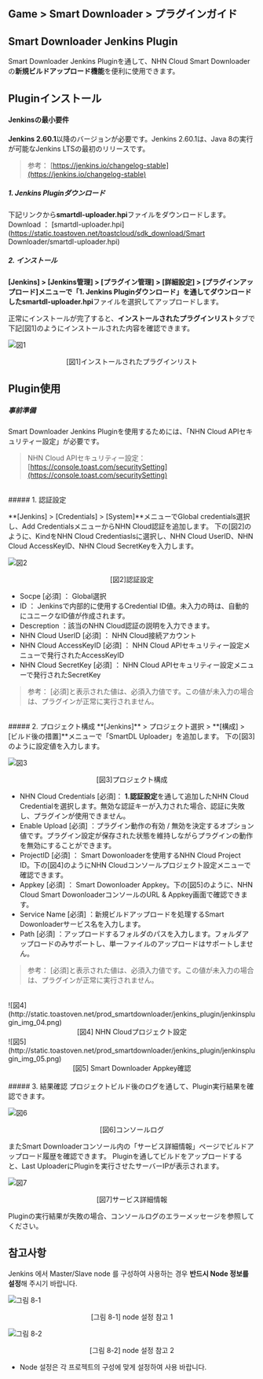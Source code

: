 ## Game > Smart Downloader > プラグインガイド

## Smart Downloader Jenkins Plugin
Smart Downloader Jenkins Pluginを通して、NHN Cloud Smart Downloaderの**新規ビルドアップロード機能**を便利に使用できます。

## Pluginインストール

#### Jenkinsの最小要件

**Jenkins 2.60.1**以降のバージョンが必要です。Jenkins 2.60.1は、Java 8の実行が可能なJenkins LTSの最初のリリースです。
> 参考： [https://jenkins.io/changelog-stable](https://jenkins.io/changelog-stable)

##### 1. Jenkins Pluginダウンロード
下記リンクから**smartdl-uploader.hpi**ファイルをダウンロードします。
Download ： [smartdl-uploader.hpi](https://static.toastoven.net/toastcloud/sdk_download/Smart Downloader/smartdl-uploader.hpi)

##### 2. インストール
**[Jenkins] > [Jenkins管理] > [プラグイン管理] > [詳細設定] > [プラグインアップロード]**メニューで「1. Jenkins Pluginダウンロード」を通してダウンロードした**smartdl-uploader.hpi**ファイルを選択してアップロードします。

正常にインストールが完了すると、**インストールされたプラグインリスト**タブで下記[図1]のようにインストールされた内容を確認できます。

![図1](http://static.toastoven.net/prod_smartdownloader/jenkins_plugin/jenkinsplugin_img_01.png)
<center>[図1]インストールされたプラグインリスト</center>

## Plugin使用

##### 事前準備
Smart Downloader Jenkins Pluginを使用するためには、「NHN Cloud APIセキュリティー設定」が必要です。
> NHN Cloud APIセキュリティー設定： [https://console.toast.com/securitySetting](https://console.toast.com/securitySetting)

<br>
##### 1. 認証設定

**[Jenkins] > [Credentials] > [System]**メニューでGlobal credentials選択し、Add CredentialsメニューからNHN Cloud認証を追加します。
下の[図2]のように、KindをNHN Cloud Credentiaslsに選択し、NHN Cloud UserID、NHN Cloud AccessKeyID、NHN Cloud SecretKeyを入力します。

![図2](http://static.toastoven.net/prod_smartdownloader/jenkins_plugin/jenkinsplugin_img_02.png)
<center>[図2]認証設定</center>

* Socpe [必須] ： Global選択
* ID ： Jenkinsで内部的に使用するCredential ID値。未入力の時は、自動的にユニークなID値が作成されます。
* Descreption ：該当のNHN Cloud認証の説明を入力できます。
* NHN Cloud UserID [必須] ： NHN Cloud接続アカウント
* NHN Cloud AccessKeyID [必須] ： NHN Cloud APIセキュリティー設定メニューで発行されたAccessKeyID
* NHN Cloud SecretKey [必須] ： NHN Cloud APIセキュリティー設定メニューで発行されたSecretKey

> 参考： [必須]と表示された値は、必須入力値です。この値が未入力の場合は、プラグインが正常に実行されません。

<br>
##### 2. プロジェクト構成
**[Jenkins]** > プロジェクト選択 > **[構成] > [ビルド後の措置]**メニューで「SmartDL Uploader」を追加します。
下の[図3]のように設定値を入力します。

![図3](http://static.toastoven.net/prod_smartdownloader/jenkins_plugin/jenkinsplugin_img_03.png)
<center>[図3]プロジェクト構成</center>

* NHN Cloud Credentials [必須]： <b>1.認証設定</b>を通して追加したNHN Cloud Credentialを選択します。無効な認証キーが入力された場合、認証に失敗し、プラグインが使用できません。
* Enable Upload [必須] ：プラグイン動作の有効 / 無効を決定するオプション値です。プラグイン設定が保存された状態を維持しながらプラグインの動作を無効にすることができます。
* ProjectID [必須] ： Smart Dowonloaderを使用するNHN Cloud Project ID。下の[図4]のようにNHN Cloudコンソールプロジェクト設定メニューで確認できます。
* Appkey [必須] ： Smart Dowonloader Appkey。下の[図5]のように、NHN Cloud Smart DowonloaderコンソールのURL & Appkey画面で確認できます。
* Service Name [必須] ：新規ビルドアップロードを処理するSmart Dowonloaderサービス名を入力します。
* Path [必須]  ：アップロードするフォルダのパスを入力します。フォルダアップロードのみサポートし、単一ファイルのアップロードはサポートしません。

> 参考： [必須]と表示された値は、必須入力値です。この値が未入力の場合は、プラグインが正常に実行されません。

<br>
![図4](http://static.toastoven.net/prod_smartdownloader/jenkins_plugin/jenkinsplugin_img_04.png)
<center>[図4] NHN Cloudプロジェクト設定</center>
![図5](http://static.toastoven.net/prod_smartdownloader/jenkins_plugin/jenkinsplugin_img_05.png)
<center>[図5] Smart Downloader Appkey確認</center>

<br>
##### 3. 結果確認
プロジェクトビルド後のログを通して、Plugin実行結果を確認できます。

![図6](http://static.toastoven.net/prod_smartdownloader/jenkins_plugin/jenkinsplugin_img_06.png)
<center>[図6]コンソールログ</center>

またSmart Downloaderコンソール内の「サービス詳細情報」ページでビルドアップロード履歴を確認できます。
Pluginを通してビルドをアップロードすると、Last UploaderにPluginを実行させたサーバーIPが表示されます。

![図7](http://static.toastoven.net/prod_smartdownloader/jenkins_plugin/jenkinsplugin_img_07.png)
<center>[図7]サービス詳細情報</center>

Pluginの実行結果が失敗の場合、コンソールログのエラーメッセージを参照してください。

## 참고사항
Jenkins 에서 Master/Slave node 를 구성하여 사용하는 경우 **반드시 Node 정보를 설정**해 주시기 바랍니다.<br>

![그림 8-1](http://static.toastoven.net/prod_smartdownloader/jenkins_plugin/jenkinsplugin_img_08_1.png)
<center>[그림 8-1] node 설정 참고 1 </center>

![그림 8-2](http://static.toastoven.net/prod_smartdownloader/jenkins_plugin/jenkinsplugin_img_08_2.png)
<center>[그림 8-2] node 설정 참고 2 </center>

* Node 설정은 각 프로젝트의 구성에 맞게 설정하여 사용 바랍니다.


